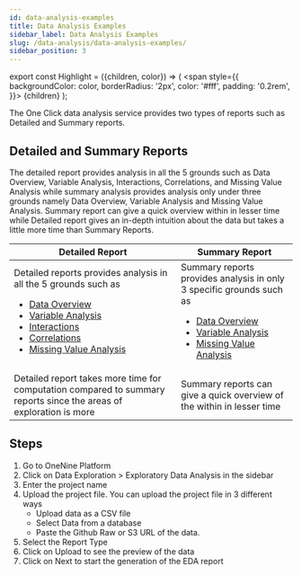 ```yaml
---
id: data-analysis-examples
title: Data Analysis Examples
sidebar_label: Data Analysis Examples
slug: /data-analysis/data-analysis-examples/
sidebar_position: 3
---
```


export const Highlight = ({children, color}) => (
  <span
    style={{
      backgroundColor: color,
      borderRadius: '2px',
      color: '#fff',
      padding: '0.2rem',
    }}>
    {children}
  </span>
);

The One Click data analysis service provides two types of reports such as Detailed and Summary reports. 
## Detailed and Summary Reports
The detailed report provides analysis in all the 5 grounds such as Data Overview, Variable Analysis, Interactions, Correlations, and Missing Value Analysis while summary analysis provides analysis only under three grounds namely Data Overview, Variable Analysis and Missing Value Analysis. Summary report can give a quick overview within in lesser time while Detailed report gives an in-depth intuition about the data but takes a little more time than Summary Reports.

| Detailed Report | Summary Report |
| ----------------| -------------- |
| Detailed reports provides analysis in all the 5 grounds such as  <ul><li>[Data Overview](/docs/data-analysis/one-click-data-analysis#data-overview)</li> <li>[Variable Analysis](/docs/data-analysis/one-click-data-analysis#variable-analysis)</li> <li>[Interactions](/docs/data-analysis/one-click-data-analysis#interactions)</li> <li>[Correlations](/docs/data-analysis/one-click-data-analysis#correlations)</li> <li>[Missing Value Analysis](/docs/data-analysis/one-click-data-analysis#missing-value-analysis)</li> </ul> | Summary reports provides analysis in only 3 specific grounds such as <ul><li>[Data Overview](/docs/data-analysis/one-click-data-analysis#data-overview)</li> <li>[Variable Analysis](/docs/data-analysis/one-click-data-analysis#variable-analysis)</li> <li>[Missing Value Analysis](/docs/data-analysis/one-click-data-analysis#missing-value-analysis)</li> </ul>|
| Detailed report takes more time for computation compared to summary reports since the areas of exploration is more | Summary reports can give a quick overview of the within in lesser time |   

## Steps
1.	Go to OneNine Platform
2.	Click on <Highlight color="#5e72e4">Data Exploration</Highlight> > <Highlight color="#5e72e4">Exploratory Data Analysis</Highlight> in the sidebar
3.	Enter the project name
4.	Upload the project file. 
    You can upload the project file in 3 different ways
    - Upload data as a CSV file 
    - Select Data from a database
    - Paste the Github Raw or S3 URL of the data.
5.	Select the Report Type
6.	Click on <Highlight color="#5e72e4">Upload</Highlight> to see the preview of the data
7.	Click on <Highlight color="#5e72e4">Next</Highlight> to start the generation of the EDA report